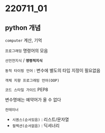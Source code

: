 # 220711_01

## python 개념

`computer` 계산, 기억

`프로그래밍` 명령어의 모음

`선언전지식` / **`명령적지식`**

`동적 타이핑 언어` : 변수에 별도의 타입 지정이 필요없음

`객체 지향 프로그래밍 언어(OOP)`

`코드 스타일 가이드` PEP8

변수명에는 예약어가 올 수 없다

`컨테이너`

- `시퀀스(순서있음)` : 리스트/문자열
- `컬렉션(순서없음)` : 딕셔너리
